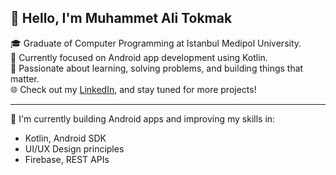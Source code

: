<!--
## Hi there 👋

**Muhammet-Ali-Tokmak/Muhammet-Ali-Tokmak** is a ✨ _special_ ✨ repository because its `README.md` (this file) appears on your GitHub profile.

Here are some ideas to get you started:

- 🔭 I’m currently working on ...
- 🌱 I’m currently learning ...
- 👯 I’m looking to collaborate on ...
- 🤔 I’m looking for help with ...
- 💬 Ask me about ...
- 📫 How to reach me: ...
- 😄 Pronouns: ...
- ⚡ Fun fact: ...
-->

## 👋 Hello, I'm Muhammet Ali Tokmak

🎓 Graduate of Computer Programming at Istanbul Medipol University.  
📱 Currently focused on Android app development using Kotlin.  
🧠 Passionate about learning, solving problems, and building things that matter.  
🌐 Check out my [LinkedIn](https://linkedin.com/in/muhammet-ali-tokmak-4a920b370/), and stay tuned for more projects!

---

🚀 I'm currently building Android apps and improving my skills in:
- Kotlin, Android SDK
- UI/UX Design principles
- Firebase, REST APIs
